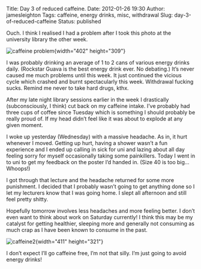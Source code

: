 Title: Day 3 of reduced caffeine.
Date: 2012-01-26 19:30
Author: jamesleighton
Tags: caffeine, energy drinks, misc, withdrawal
Slug: day-3-of-reduced-caffeine
Status: published

Ouch. I think I realised I had a problem after I took this photo at the university library the other week.

![caffeine problem](http://jamesleighton.files.wordpress.com/2012/01/caffeine-problem.jpg "caffeine problem"){width="402" height="309"}

I was probably drinking an average of 1 to 2 cans of various energy drinks daily. (Rockstar Guava is the best energy drink ever. No debating.) It’s never caused me much problems until this week. It just continued the vicious cycle which crashed and burnt spectacularly this week. Withdrawal fucking sucks. Remind me never to take hard drugs, kthx.

After my late night library sessions earlier in the week I drastically (subconsciously, I think) cut back on my caffeine intake. I’ve probably had three cups of coffee since Tuesday which is something I should probably be really proud of. If my head didn’t feel like it was about to explode at any given moment.

I woke up yesterday (Wednesday) with a massive headache. As in, it hurt whenever I moved. Getting up hurt, having a shower wasn’t a fun experience and I ended up calling in sick for uni and lazing about all day feeling sorry for myself occasionally taking some painkillers. Today I went in to uni to get my feedback on the poster I’d handed in. (Size 40 is too big… Whoops!)

I got through that lecture and the headache returned for some more punishment. I decided that I probably wasn’t going to get anything done so I let my lecturers know that I was going home. I slept all afternoon and still feel pretty shitty.

Hopefully tomorrow involves less headaches and more feeling better. I don’t even want to think about work on Saturday currently! I think this may be my catalyst for getting healthier, sleeping more and generally not consuming as much crap as I have been known to consume in the past.

![caffeine2](http://jamesleighton.files.wordpress.com/2012/01/caffeine2.jpg "caffeine2"){width="411" height="321"}

I don’t expect I’ll go caffeine free, I’m not that silly. I’m just going to avoid energy drinks!
